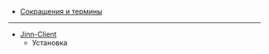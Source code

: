 
- [Сокращения и термины](glossary.md)

----

- [Jinn-Client](./)
    - Установка

<!--
Для расширения Modelines
https://marketplace.visualstudio.com/items?itemName=chrislajoie.vscode-modelines

// code: language=markdown insertSpaces=true tabSize=4
-->
